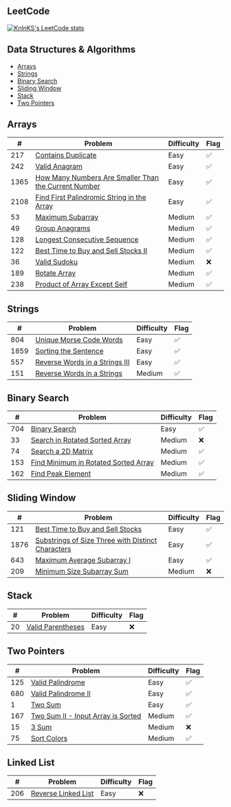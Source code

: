 ## LeetCode

[![KnlnKS's LeetCode stats](https://leetcode-stats-six.vercel.app/?username=joshdavidang)](https://github.com/KnlnKS/leetcode-stats)

## Data Structures & Algorithms

- [Arrays](https://github.com/joshuadavidang/data-structures-and-algorithms#arrays)
- [Strings](https://github.com/joshuadavidang/data-structures-and-algorithms#strings)
- [Binary Search](https://github.com/joshuadavidang/data-structures-and-algorithms#binary-search)
- [Sliding Window](https://github.com/joshuadavidang/data-structures-and-algorithms#sliding-window)
- [Stack](https://github.com/joshuadavidang/data-structures-and-algorithms#stack)
- [Two Pointers](https://github.com/joshuadavidang/data-structures-and-algorithms#two-pointers)

## Arrays

| #    | Problem                                                                                                                                                 | Difficulty | Flag |
| ---- | ------------------------------------------------------------------------------------------------------------------------------------------------------- | ---------- | ---- |
| 217  | [Contains Duplicate](https://leetcode.com/problems/contains-duplicate/)                                                                                 | Easy       | ✅   |
| 242  | [Valid Anagram](https://leetcode.com/problems/valid-anagram/)                                                                                           | Easy       | ✅   |
| 1365 | [How Many Numbers Are Smaller Than the Current Number](https://leetcode.com/problems/how-many-numbers-are-smaller-than-the-current-number/description/) | Easy       | ✅   |
| 2108 | [Find First Palindromic String in the Array](https://leetcode.com/problems/find-first-palindromic-string-in-the-array/description/)                     | Easy       | ✅   |
| 53   | [Maximum Subarray](https://leetcode.com/problems/maximum-subarray/)                                                                                     | Medium     | ✅   |
| 49   | [Group Anagrams](https://leetcode.com/problems/group-anagrams/)                                                                                         | Medium     | ✅   |
| 128  | [Longest Consecutive Sequence](https://leetcode.com/problems/longest-consecutive-sequence/)                                                             | Medium     | ✅   |
| 122  | [Best Time to Buy and Sell Stocks II](https://leetcode.com/problems/best-time-to-buy-and-sell-stock-ii/)                                                | Medium     | ✅   |
| 36   | [Valid Sudoku](https://leetcode.com/problems/valid-sudoku/)                                                                                             | Medium     | ❌   |
| 189  | [Rotate Array](https://leetcode.com/problems/rotate-array/)                                                                                             | Medium     | ✅   |
| 238  | [Product of Array Except Self](https://leetcode.com/problems/product-of-array-except-self/)                                                             | Medium     | ✅   |

## Strings

| #    | Problem                                                                                        | Difficulty | Flag |
| ---- | ---------------------------------------------------------------------------------------------- | ---------- | ---- |
| 804  | [Unique Morse Code Words](https://leetcode.com/problems/unique-morse-code-words/)              | Easy       | ✅   |
| 1859 | [Sorting the Sentence](https://leetcode.com/problems/sorting-the-sentence/)                    | Easy       | ✅   |
| 557  | [Reverse Words in a Strings III](https://leetcode.com/problems/reverse-words-in-a-string-iii/) | Easy       | ✅   |
| 151  | [Reverse Words in a Strings](https://leetcode.com/problems/reverse-words-in-a-string/)         | Medium     | ✅   |

## Binary Search

| #   | Problem                                                                                                     | Difficulty | Flag |
| --- | ----------------------------------------------------------------------------------------------------------- | ---------- | ---- |
| 704 | [Binary Search](https://leetcode.com/problems/binary-search/)                                               | Easy       | ✅   |
| 33  | [Search in Rotated Sorted Array](https://leetcode.com/problems/search-in-rotated-sorted-array/)             | Medium     | ❌   |
| 74  | [Search a 2D Matrix](https://leetcode.com/problems/search-a-2d-matrix/)                                     | Medium     | ✅   |
| 153 | [Find Minimum in Rotated Sorted Array](https://leetcode.com/problems/find-minimum-in-rotated-sorted-array/) | Medium     | ✅   |
| 162 | [Find Peak Element](https://leetcode.com/problems/find-peak-element/description/)                           | Medium     | ✅   |

## Sliding Window

| #    | Problem                                                                                                                                           | Difficulty | Flag |
| ---- | ------------------------------------------------------------------------------------------------------------------------------------------------- | ---------- | ---- |
| 121  | [Best Time to Buy and Sell Stocks](https://leetcode.com/problems/best-time-to-buy-and-sell-stock/)                                                | Easy       | ✅   |
| 1876 | [Substrings of Size Three with Distinct Characters](https://leetcode.com/problems/substrings-of-size-three-with-distinct-characters/description/) | Easy       | ✅   |
| 643  | [Maximum Average Subarray I](https://leetcode.com/problems/maximum-average-subarray-i/description/)                                               | Easy       | ✅   |
| 209  | [Minimum Size Subarray Sum](https://leetcode.com/problems/minimum-size-subarray-sum/)                                                             | Medium     | ❌   |

## Stack

| #   | Problem                                                               | Difficulty | Flag |
| --- | --------------------------------------------------------------------- | ---------- | ---- |
| 20  | [Valid Parentheses](https://leetcode.com/problems/valid-parentheses/) | Easy       | ❌   |

## Two Pointers

| #   | Problem                                                                                               | Difficulty | Flag |
| --- | ----------------------------------------------------------------------------------------------------- | ---------- | ---- |
| 125 | [Valid Palindrome](https://leetcode.com/problems/valid-palindrome/)                                   | Easy       | ✅   |
| 680 | [Valid Palindrome II](https://leetcode.com/problems/valid-palindrome-ii/)                             | Easy       | ✅   |
| 1   | [Two Sum](https://leetcode.com/problems/two-sum/)                                                     | Easy       | ✅   |
| 167 | [Two Sum II - Input Array is Sorted](https://leetcode.com/problems/two-sum-ii-input-array-is-sorted/) | Medium     | ✅   |
| 15  | [3 Sum](https://leetcode.com/problems/3sum/)                                                          | Medium     | ❌   |
| 75  | [Sort Colors](https://leetcode.com/problems/sort-colors/description/)                                 | Medium     | ✅   |

## Linked List

| #   | Problem                                                                   | Difficulty | Flag |
| --- | ------------------------------------------------------------------------- | ---------- | ---- |
| 206 | [Reverse Linked List](https://leetcode.com/problems/reverse-linked-list/) | Easy       | ❌   |

